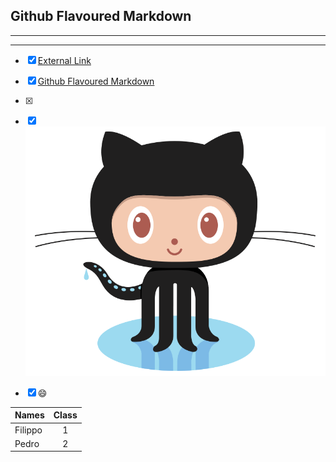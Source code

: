


 ## Github Flavoured Markdown
-----------------------------------------------------------------------------------------------------------------------------
-----------------------------------------------------------------------------------------------------------------------------
- [X] [External Link](https://help.github.com/en )
- [x] [Github Flavoured Markdown](#Github-Flavoured-Markdown)
- [x] [image]: (images) 

- [x] ![Kiku](images/logo.png)



- [x] :smile:



| Names         | Class         |
| ------------- |:-------------:| 
| Filippo       | 1             | 
| Pedro         | 2             |   

